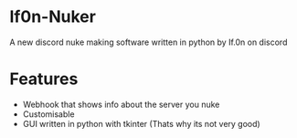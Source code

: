 # If0n-Nuker
A new discord nuke making software written in python by If.0n on discord

# Features
- Webhook that shows info about the server you nuke
- Customisable
- GUI written in python with tkinter (Thats why its not very good)
